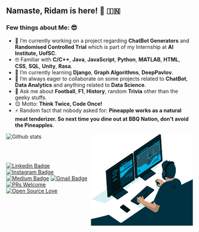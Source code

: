 ## Namaste, Ridam is here! 🙏 🇮🇳

### Few things about Me: 😎

- 🔭 I’m currently working on a project regarding **ChatBot Generators** and **Randomised Controlled Trial** which is part of my Internship at **AI Institute, UofSC**.
- 🤓 Familiar with **C/C++**, **Java**, **JavaScript**, **Python**, **MATLAB**, **HTML**, **CSS**, **SQL**, **Unity**, **Rasa**.
- 🌱 I’m currently learning **Django**, **Graph Algorithms**, **DeepPavlov**.
- 👯 I’m always eager to collaborate on some projects related to **ChatBot**, **Data Analytics** and anything related to **Data Science**.
- 💬 Ask me about **Football**, **F1**, **History**, random **Trivia** other than the geeky stuffs.
- 😌 Motto: **Think Twice, Code Once!**
- ⚡ Random fact that nobody asked for: **Pineapple works as a natural meat tenderizer. So next time you dine out at BBQ Nation, don't avoid the Pineapples**.


<a href=""><img src="https://github.com/iAbhishekBasu/iAbhishekBasu/blob/main/Pics/gif.gif" align="right" width="275" height="250" /></a>

![Github stats](https://github-readme-stats.vercel.app/api?username=rhazra-003&theme=onedark&show_icons=true&count_private=true)<br>

<br>
<br>
 
[![Linkedin Badge](https://img.shields.io/badge/-algoridam003-blue?style=flat-square&logo=Linkedin&logoColor=white&link=https://www.linkedin.com/in/algoridam003/)](https://www.linkedin.com/in/algoridam003/)
[![Instagram Badge](https://img.shields.io/badge/-algo._.ridam-purple?style=flat-square&logo=instagram&logoColor=white&link=https://instagram.com/algo._.ridam/)](https://instagram.com/algo._.ridam)
[![Medium Badge](https://img.shields.io/badge/-@rhazra0602-03a57a?style=flat-square&labelColor=000000&logo=Medium&link=https://medium.com/@rhazra0602/)](https://medium.com/@rhazra0602)
[![Gmail Badge](https://img.shields.io/badge/-rhazra0602@gmail.com-c14438?style=flat-square&logo=Gmail&logoColor=white&link=mailto:rhazra0602@gmail.com)](mailto:rhazra0602@gmail.com)
[![PRs Welcome](https://img.shields.io/badge/PRs-welcome-brightgreen.svg?style=flat&logo=github)](https://github.com/rhazra-003) [![Open Source Love](https://badges.frapsoft.com/os/v2/open-source.svg?v=103)](https://github.com/rhazra-003)




